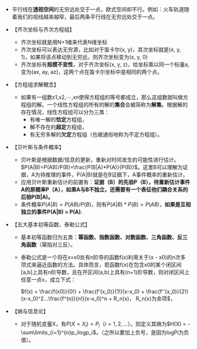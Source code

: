 - 平行线在**透视空间**的无穷远处交于一点，欧式空间却不行。例如：火车轨道随着我们的视线越来越窄，最后两条平行线在无穷远处交于一点。

- 【齐次坐标与齐次方程组】
  - 齐次坐标就是用N+1维来代表N维坐标
  - 齐次坐标可以表达无穷源，比如对于笛卡尔(x, y)，其次坐标就是(x, y, 1)，如果将该点移动到无穷远，则齐次坐标变为(x, y, 0)
  - 齐次坐标有**规模不变性**，对于齐次坐标(x, y, z)，给坐标乘以同一个标量a, 变为(ax, ay, az)，这两个点在笛卡尔坐标中是相同的两个点。
  
- 【方程组求解概念】
  - 如果有一组数x1,x2,⋯,xn使得方程组的等号都成立，那么这组数就叫做方程组的解。一个线性方程组的所有的解的**集合**会被简称为**解集**。根据解的存在情况，线性方程组可以分为三类：
    - 有唯一解的**恰定**方程组，
    - 解不存在的**超定**方程组，
    - 有无穷多解的**欠定**方程组（也被通俗地称为不定方程组）。

- 【贝叶斯与条件概率】

  - 贝叶斯是根据数据/信息的更新，重新对时间发生的可能性进行估计。$P(A|B)=P(AB)/P(B)=\frac{P(B|A)*P(A)}{P(B)}$。这里B可以理解为证据，A为待推理的事件，P(A|B)就是在B证据下，A事件概率的重新估计。
  - 应用贝叶斯重新估计的前置有：**证据（B）的先验P（B），待重新估计事件A的原概率P（A），如果A与B不独立，还需要有一个表征他们耦合关系的后验P(B|A)。**
  - 条件概率$P(A|B) = P(AB)/P(B)$，则有$P(A|B)*P(B) = P(AB)$，**如果是互相独立的事件P(A|B) = P(A).**

- 【五大基本初等函数、泰勒公式】
  - 基本初等函数归为五类：**幂函数、指数函数、对数函数、三角函数、反三角函数**（幂指对三反）。
  
  - 泰勒公式是一个将在x=x0处有n阶导的函数f(x)利用关于(x - x0)的n次多项式来逼近函数的方法。具体而言，若函数f(x)在包含x0的某个闭区间[a,b]上具有n阶导数，且在开区间(a,b)上具有(n+1)阶导数，则对闭区间上任意一点x，成立下式：
  
    $f(x) = \frac{f(x0)}{0!} + \frac{f'(x_0)}{1!}(x-x_0) + \frac{f''(x_0)}{2!}(x-x_0)^2...\frac{f^(n)}{n!}(x-x_0)^n + R_n(x)， R_n(x)为余项$，

- 【熵与信息论】
  - 对于随机变量X，有$P(X = X_i) = P_i （i = 1, 2, ...）$。则定义其熵为$H(X) = -\sum\limits_{i=1}^{n}p_ilogp_i$。（之所以要加上负号，是因为logPi为负值）。